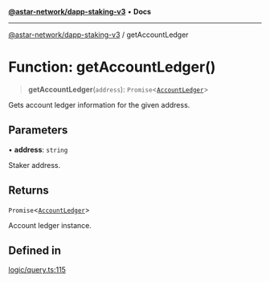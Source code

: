 [**@astar-network/dapp-staking-v3**](../README.md) • **Docs**

***

[@astar-network/dapp-staking-v3](../globals.md) / getAccountLedger

# Function: getAccountLedger()

> **getAccountLedger**(`address`): `Promise`\<[`AccountLedger`](../interfaces/AccountLedger.md)\>

Gets account ledger information for the given address.

## Parameters

• **address**: `string`

Staker address.

## Returns

`Promise`\<[`AccountLedger`](../interfaces/AccountLedger.md)\>

Account ledger instance.

## Defined in

[logic/query.ts:115](https://github.com/AstarNetwork/dapp-staking/blob/0eeb0e659e92439d12d988aa8e04d80fa51d55f9/packages/astar-dapp-staking-v3/src/logic/query.ts#L115)
